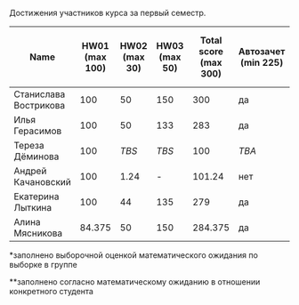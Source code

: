 Достижения участников курса за первый семестр.

| Name | HW01<br />(max 100) | HW02<br />(max 30) | HW03<br />(max 50) | Total score<br />(max 300) | Автозачет<br />(min 225) | Допуск к зачету<br />(min 75) | зачет |
|--------------------|------|------|--------|--------------------------|--------------------------|-----------------------------|--------------|
| Станислава Вострикова | 100                 | 50                 | 150                | 300                        | да                       | да                            | да    |
| Илья Герасимов        | 100                 | 50                 | 133                | 283                        | да                       | да                            | да    |
| Тереза Дёминова       | 100                 | *TBS*              | *TBS*              | 100                        | *TBA*                    | да                            | *TBA* |
| Андрей Качановский    | 100                 | 1.24               | -                  | 101.24                     | нет                      | да                          | *TBA* |
| Екатерина Лыткина     | 100                 | 44                 | 135                | 279                        | да                       | да                            | да    |
| Алина Мясникова       | 84.375              | 50                 | 150                | 284.375                    | да                       | да                            | да    |

*заполнено выборочной оценкой математического ожидания по выборке в группе

**заполнено согласно математическому ожиданию в отношении конкретного студента
